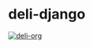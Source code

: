 # deli-django

[![deli-org](https://circleci.com/gh/deli-org/deli-django.svg?style=svg)](https://app.circleci.com/pipelines/github/deli-org)
